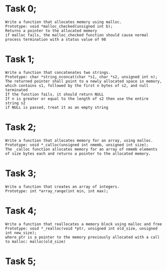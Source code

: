# Task 0;
    Write a function that allocates memory using malloc.
    Prototype: void *malloc_checked(unsigned int b);
    Returns a pointer to the allocated memory
    if malloc fails, the malloc_checked function should cause normal process termination with a status value of 98

# Task 1;
    Write a function that concatenates two strings.
    Prototype: char *string_nconcat(char *s1, char *s2, unsigned int n);
    The returned pointer shall point to a newly allocated space in memory, which contains s1, followed by the first n bytes of s2, and null terminated
    If the function fails, it should return NULL
    If n is greater or equal to the length of s2 then use the entire string s2
    if NULL is passed, treat it as an empty string

# Task 2;
    Write a function that allocates memory for an array, using malloc.
    Prototype: void *_calloc(unsigned int nmemb, unsigned int size);
    The _calloc function allocates memory for an array of nmemb elements of size bytes each and returns a pointer to the allocated memory.

# Task 3;
    Write a function that creates an array of integers.
    Prototype: int *array_range(int min, int max);

# Task 4;
    Write a function that reallocates a memory block using malloc and free
    Prototype: void *_realloc(void *ptr, unsigned int old_size, unsigned int new_size);
    where ptr is a pointer to the memory previously allocated with a call to malloc: malloc(old_size)

# Task 5;
    